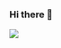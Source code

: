 ### Hi there 👋

![](https://raw.githubusercontent.com/starr-r/starr-r/main/assets/github-contribution-grid-snake.svg)

